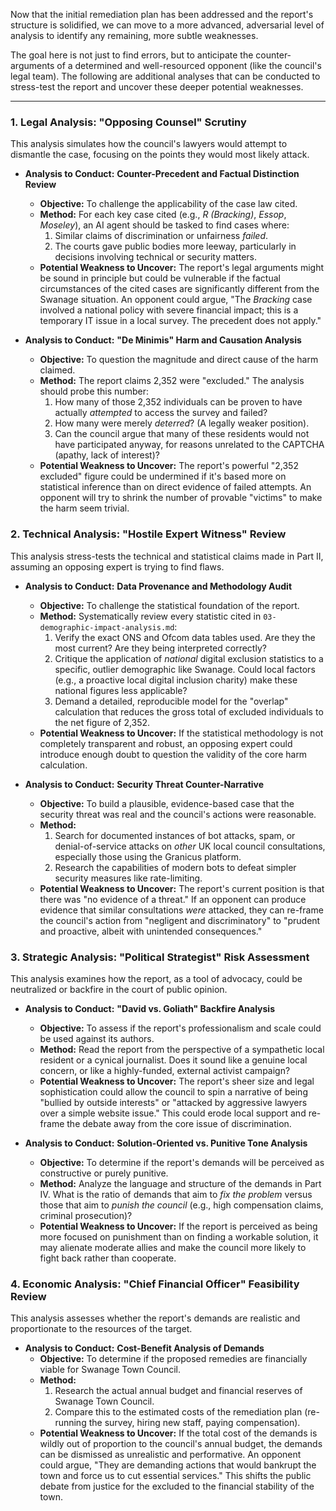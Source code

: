 Now that the initial remediation plan has been addressed and the report's structure is solidified, we can move to a more advanced, adversarial level of analysis to identify any remaining, more subtle weaknesses.

The goal here is not just to find errors, but to anticipate the counter-arguments of a determined and well-resourced opponent (like the council's legal team). The following are additional analyses that can be conducted to stress-test the report and uncover these deeper potential weaknesses.

---

### **1. Legal Analysis: "Opposing Counsel" Scrutiny**

This analysis simulates how the council's lawyers would attempt to dismantle the case, focusing on the points they would most likely attack.

*   **Analysis to Conduct:** **Counter-Precedent and Factual Distinction Review**
    *   **Objective:** To challenge the applicability of the case law cited.
    *   **Method:** For each key case cited (e.g., *R (Bracking)*, *Essop*, *Moseley*), an AI agent should be tasked to find cases where:
        1.  Similar claims of discrimination or unfairness *failed*.
        2.  The courts gave public bodies more leeway, particularly in decisions involving technical or security matters.
    *   **Potential Weakness to Uncover:** The report's legal arguments might be sound in principle but could be vulnerable if the factual circumstances of the cited cases are significantly different from the Swanage situation. An opponent could argue, "The *Bracking* case involved a national policy with severe financial impact; this is a temporary IT issue in a local survey. The precedent does not apply."

*   **Analysis to Conduct:** **"De Minimis" Harm and Causation Analysis**
    *   **Objective:** To question the magnitude and direct cause of the harm claimed.
    *   **Method:** The report claims 2,352 were "excluded." The analysis should probe this number:
        1.  How many of those 2,352 individuals can be proven to have actually *attempted* to access the survey and failed?
        2.  How many were merely *deterred*? (A legally weaker position).
        3.  Can the council argue that many of these residents would not have participated anyway, for reasons unrelated to the CAPTCHA (apathy, lack of interest)?
    *   **Potential Weakness to Uncover:** The report's powerful "2,352 excluded" figure could be undermined if it's based more on statistical inference than on direct evidence of failed attempts. An opponent will try to shrink the number of provable "victims" to make the harm seem trivial.

### **2. Technical Analysis: "Hostile Expert Witness" Review**

This analysis stress-tests the technical and statistical claims made in Part II, assuming an opposing expert is trying to find flaws.

*   **Analysis to Conduct:** **Data Provenance and Methodology Audit**
    *   **Objective:** To challenge the statistical foundation of the report.
    *   **Method:** Systematically review every statistic cited in `03-demographic-impact-analysis.md`:
        1.  Verify the exact ONS and Ofcom data tables used. Are they the most current? Are they being interpreted correctly?
        2.  Critique the application of *national* digital exclusion statistics to a specific, outlier demographic like Swanage. Could local factors (e.g., a proactive local digital inclusion charity) make these national figures less applicable?
        3.  Demand a detailed, reproducible model for the "overlap" calculation that reduces the gross total of excluded individuals to the net figure of 2,352.
    *   **Potential Weakness to Uncover:** If the statistical methodology is not completely transparent and robust, an opposing expert could introduce enough doubt to question the validity of the core harm calculation.

*   **Analysis to Conduct:** **Security Threat Counter-Narrative**
    *   **Objective:** To build a plausible, evidence-based case that the security threat was real and the council's actions were reasonable.
    *   **Method:**
        1.  Search for documented instances of bot attacks, spam, or denial-of-service attacks on *other* UK local council consultations, especially those using the Granicus platform.
        2.  Research the capabilities of modern bots to defeat simpler security measures like rate-limiting.
    *   **Potential Weakness to Uncover:** The report's current position is that there was "no evidence of a threat." If an opponent can produce evidence that similar consultations *were* attacked, they can re-frame the council's action from "negligent and discriminatory" to "prudent and proactive, albeit with unintended consequences."

### **3. Strategic Analysis: "Political Strategist" Risk Assessment**

This analysis examines how the report, as a tool of advocacy, could be neutralized or backfire in the court of public opinion.

*   **Analysis to Conduct:** **"David vs. Goliath" Backfire Analysis**
    *   **Objective:** To assess if the report's professionalism and scale could be used against its authors.
    *   **Method:** Read the report from the perspective of a sympathetic local resident or a cynical journalist. Does it sound like a genuine local concern, or like a highly-funded, external activist campaign?
    *   **Potential Weakness to Uncover:** The report's sheer size and legal sophistication could allow the council to spin a narrative of being "bullied by outside interests" or "attacked by aggressive lawyers over a simple website issue." This could erode local support and re-frame the debate away from the core issue of discrimination.

*   **Analysis to Conduct:** **Solution-Oriented vs. Punitive Tone Analysis**
    *   **Objective:** To determine if the report's demands will be perceived as constructive or purely punitive.
    *   **Method:** Analyze the language and structure of the demands in Part IV. What is the ratio of demands that aim to *fix the problem* versus those that aim to *punish the council* (e.g., high compensation claims, criminal prosecution)?
    *   **Potential Weakness to Uncover:** If the report is perceived as being more focused on punishment than on finding a workable solution, it may alienate moderate allies and make the council more likely to fight back rather than cooperate.

### **4. Economic Analysis: "Chief Financial Officer" Feasibility Review**

This analysis assesses whether the report's demands are realistic and proportionate to the resources of the target.

*   **Analysis to Conduct:** **Cost-Benefit Analysis of Demands**
    *   **Objective:** To determine if the proposed remedies are financially viable for Swanage Town Council.
    *   **Method:**
        1.  Research the actual annual budget and financial reserves of Swanage Town Council.
        2.  Compare this to the estimated costs of the remediation plan (re-running the survey, hiring new staff, paying compensation).
    *   **Potential Weakness to Uncover:** If the total cost of the demands is wildly out of proportion to the council's annual budget, the demands can be dismissed as unrealistic and performative. An opponent could argue, "They are demanding actions that would bankrupt the town and force us to cut essential services." This shifts the public debate from justice for the excluded to the financial stability of the town.